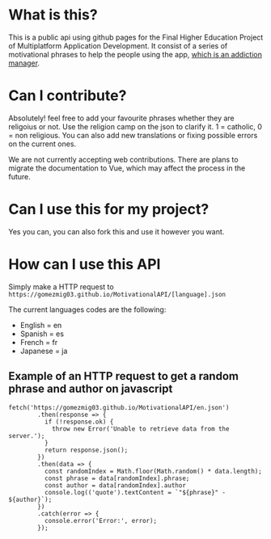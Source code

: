 # What is this?

This is a public api using github pages for the Final Higher Education Project of Multiplatform Application Development. It consist of a series of motivational phrases to help the people using the app, [which is an addiction manager](https://addiction-helper.vercel.app/). 

# Can I contribute?

Absolutely! feel free to add your favourite phrases whether they are religoius or not. Use the religion camp on the json to clarify it. 1 = catholic, 0 = non religious.
You can also add new translations or fixing possible errors on the current ones.

We are not currently accepting web contributions. There are plans to migrate the documentation to Vue, which may affect the process in the future.

# Can I use this for my project?

Yes you can, you can also fork this and use it however you want.

# How can I use this API

Simply make a HTTP request to
```https://gomezmig03.github.io/MotivationalAPI/[language].json```

The current languages codes are the following:
 * English = en
 * Spanish = es
 * French = fr
 * Japanese = ja

## Example of an HTTP request to get a random phrase and author on javascript
```
fetch('https://gomezmig03.github.io/MotivationalAPI/en.json')
        .then(response => {
          if (!response.ok) {
            throw new Error('Unable to retrieve data from the server.');
          }
          return response.json();
        })
        .then(data => {
          const randomIndex = Math.floor(Math.random() * data.length);
          const phrase = data[randomIndex].phrase;
          const author = data[randomIndex].author
          console.log(('quote').textContent = `"${phrase}" - ${author}`);
        })
        .catch(error => {
          console.error('Error:', error);
        });
```
